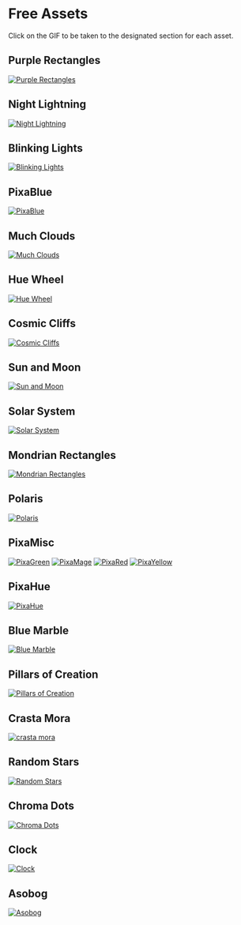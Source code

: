 # Free Assets
Click on the GIF to be taken to the designated section for each asset.
## Purple Rectangles
[![Purple Rectangles](purple_rectangles/purple%20rectangles%20-%20example.gif)](./purple_rectangles/)
## Night Lightning
[![Night Lightning](night_lightning/night%20lightning%20-%20example.webp)](./night_lightning/)
## Blinking Lights
[![Blinking Lights](blinking_lights/blinking%20lights%20-%20example.webp)](./blinking_lights/)
## PixaBlue
[![PixaBlue](pixablue/pixablue%20-%20example.gif)](./pixablue/)
## Much Clouds
[![Much Clouds](much_clouds/much%20clouds%20-%20example.webp)](./much_clouds/)
## Hue Wheel
[![Hue Wheel](hue_wheel/example.gif)](./hue_wheel/)
## Cosmic Cliffs
[![Cosmic Cliffs](cosmic_cliffs/cosmic%20cliffs%20-%20example.webp)](./cosmic_cliffs/)
## Sun and Moon
[![Sun and Moon](sun_and_moon/sun%20and%20moon%20-%20example.webp)](./sun_and_moon/)
## Solar System
[![Solar System](solar_system/solar%20system%20-%20example.webp)](./solar_system/)
## Mondrian Rectangles
[![Mondrian Rectangles](mondrian_rectangles/mondrian%20rectangles%20-%20example.gif)](./mondrian_rectangles/)
## Polaris
[![Polaris](polaris/polaris%20-%20example.gif)](./polaris/)
## PixaMisc
[![PixaGreen](pixamisc/pixagreen%20-%20example.gif)](./pixamisc/)
[![PixaMage](pixamisc/pixamage%20-%20example.gif)](./pixamisc/)
[![PixaRed](pixamisc/pixared%20-%20example.gif)](./pixamisc/)
[![PixaYellow](pixamisc/pixayellow%20-%20example.gif)](./pixamisc/)
## PixaHue
[![PixaHue](pixahue/pixahue%20-%20example.gif)](./pixahue/)
## Blue Marble
[![Blue Marble](blue_marble/blue%20marble%20-%20example.webp)](./blue_marble/)
## Pillars of Creation
[![Pillars of Creation](pillars_of_creation/pillars%20of%20creation%20-%20example.webp)](./pillars_of_creation/)
## Crasta Mora
[![crasta mora](crasta_mora/crasta%20mora%20-%20example.webp)](./crasta_mora/)
## Random Stars
[![Random Stars](random_stars/random%20stars%20-%20example.webp)](./random_stars/)
## Chroma Dots
[![Chroma Dots](chroma_dots/chroma%20dots%20-%20example.webp)](./chroma_dots/)
## Clock
[![Clock](clock/clock%20-%20example.webp)](./clock/)
## Asobog
[![Asobog](asobog/asobog%20-%20example.gif)](./asobog/)